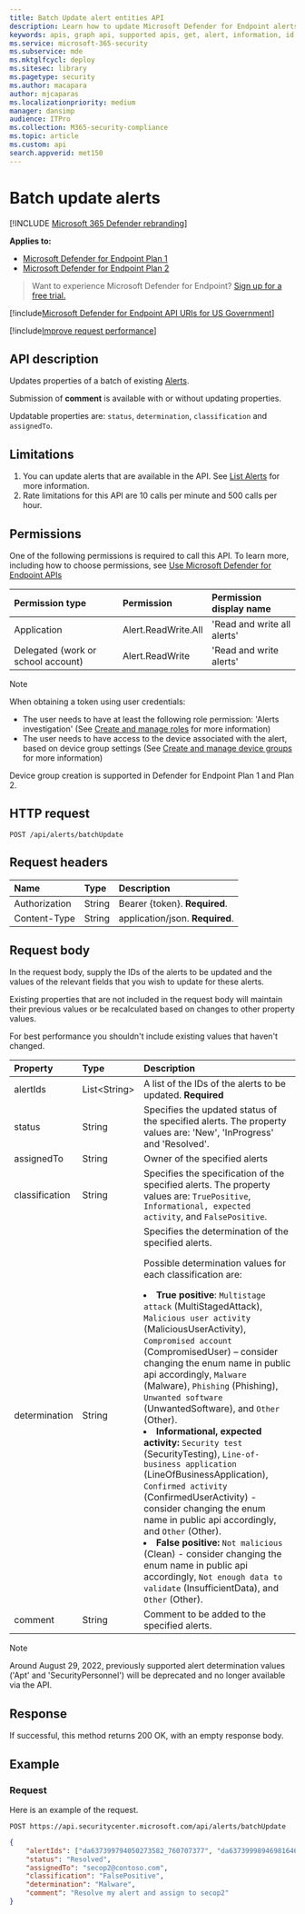 ```yaml
---
title: Batch Update alert entities API
description: Learn how to update Microsoft Defender for Endpoint alerts in a batch by using this API. You can update the status, determination, classification, and assignedTo properties.
keywords: apis, graph api, supported apis, get, alert, information, id
ms.service: microsoft-365-security
ms.subservice: mde
ms.mktglfcycl: deploy
ms.sitesec: library
ms.pagetype: security
ms.author: macapara
author: mjcaparas
ms.localizationpriority: medium
manager: dansimp
audience: ITPro
ms.collection: M365-security-compliance
ms.topic: article
ms.custom: api
search.appverid: met150
---
```


# Batch update alerts

[!INCLUDE [Microsoft 365 Defender rebranding](../../includes/microsoft-defender.md)]


**Applies to:** 
- [Microsoft Defender for Endpoint Plan 1](https://go.microsoft.com/fwlink/p/?linkid=2154037)
- [Microsoft Defender for Endpoint Plan 2](https://go.microsoft.com/fwlink/p/?linkid=2154037)

>Want to experience Microsoft Defender for Endpoint? [Sign up for a free trial.](https://signup.microsoft.com/create-account/signup?products=7f379fee-c4f9-4278-b0a1-e4c8c2fcdf7e&ru=https://aka.ms/MDEp2OpenTrial?ocid=docs-wdatp-exposedapis-abovefoldlink)

[!include[Microsoft Defender for Endpoint API URIs for US Government](../../includes/microsoft-defender-api-usgov.md)]

[!include[Improve request performance](../../includes/improve-request-performance.md)]


## API description

Updates properties of a batch of existing [Alerts](alerts.md).

Submission of **comment** is available with or without updating properties.

Updatable properties are: `status`, `determination`, `classification` and `assignedTo`.

## Limitations

1. You can update alerts that are available in the API. See [List Alerts](get-alerts.md) for more information.
2. Rate limitations for this API are 10 calls per minute and 500 calls per hour.

## Permissions

One of the following permissions is required to call this API. To learn more, including how to choose permissions, see [Use Microsoft Defender for Endpoint APIs](apis-intro.md)

Permission type | Permission | Permission display name
:---|:---|:---
Application | Alert.ReadWrite.All | 'Read and write all alerts'
Delegated (work or school account) | Alert.ReadWrite | 'Read and write alerts'

> [!NOTE]
> When obtaining a token using user credentials:
>
> - The user needs to have at least the following role permission: 'Alerts investigation' (See [Create and manage roles](user-roles.md) for more information)
> - The user needs to have access to the device associated with the alert, based on device group settings (See [Create and manage device groups](machine-groups.md) for more information)
>
> Device group creation is supported in Defender for Endpoint Plan 1 and Plan 2.

## HTTP request

```http
POST /api/alerts/batchUpdate
```

## Request headers

Name|Type|Description
:---|:---|:---
Authorization | String | Bearer {token}. **Required**.
Content-Type | String | application/json. **Required**.

## Request body

In the request body, supply the IDs of the alerts to be updated and the values of the relevant fields that you wish to update for these alerts.

Existing properties that are not included in the request body will maintain their previous values or be recalculated based on changes to other property values.

For best performance you shouldn't include existing values that haven't changed.

Property | Type | Description
:---|:---|:---
alertIds | List&lt;String&gt;| A list of the IDs of the alerts to be updated. **Required**
status | String | Specifies the updated status of the specified alerts. The property values are: 'New', 'InProgress' and 'Resolved'.
assignedTo | String | Owner of the specified alerts
classification | String | Specifies the specification of the specified alerts. The property values are: `TruePositive`, `Informational, expected activity`, and `FalsePositive`.
determination | String | Specifies the determination of the specified alerts. <p>Possible determination values for each classification are: <br><li> <b>True positive</b>: `Multistage attack` (MultiStagedAttack), `Malicious user activity` (MaliciousUserActivity), `Compromised account` (CompromisedUser) – consider changing the enum name in public api accordingly, `Malware` (Malware), `Phishing` (Phishing), `Unwanted software` (UnwantedSoftware), and `Other` (Other). <li> <b>Informational, expected activity:</b> `Security test` (SecurityTesting), `Line-of-business application` (LineOfBusinessApplication), `Confirmed activity` (ConfirmedUserActivity) - consider changing the enum name in public api accordingly, and `Other` (Other). <li>  <b>False positive:</b> `Not malicious` (Clean) - consider changing the enum name in public api accordingly, `Not enough data to validate` (InsufficientData), and `Other` (Other).
comment | String | Comment to be added to the specified alerts.

>[!NOTE]
>Around August 29, 2022, previously supported alert determination values ('Apt' and 'SecurityPersonnel') will be deprecated and no longer available via the API.

## Response

If successful, this method returns 200 OK, with an empty response body.

## Example

### Request

Here is an example of the request.

```http
POST https://api.securitycenter.microsoft.com/api/alerts/batchUpdate
```

```json
{
    "alertIds": ["da637399794050273582_760707377", "da637399989469816469_51697947354"],
    "status": "Resolved",
    "assignedTo": "secop2@contoso.com",
    "classification": "FalsePositive",
    "determination": "Malware",
    "comment": "Resolve my alert and assign to secop2"
}
```
